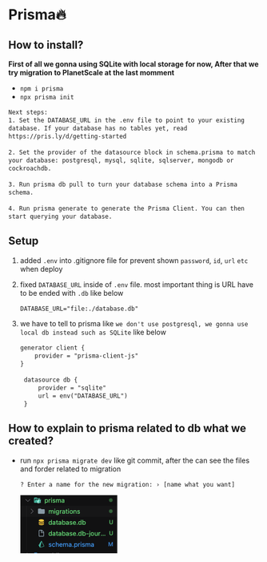# Prisma🔥

## How to install?

**First of all we gonna using SQLite with local storage for now, After that we try migration to PlanetScale at the last momment**

-   `npm i prisma`
-   `npx prisma init`

```
Next steps:
1. Set the DATABASE_URL in the .env file to point to your existing database. If your database has no tables yet, read https://pris.ly/d/getting-started

2. Set the provider of the datasource block in schema.prisma to match your database: postgresql, mysql, sqlite, sqlserver, mongodb or cockroachdb.

3. Run prisma db pull to turn your database schema into a Prisma schema.

4. Run prisma generate to generate the Prisma Client. You can then start querying your database.
```

## Setup

1. added `.env` into .gitignore file for prevent shown `password`, `id`, `url` `etc` when deploy
2. fixed `DATABASE_URL` inside of `.env` file. most important thing is URL have to be ended with `.db` like below
    ```
    DATABASE_URL="file:./database.db"
    ```
3. we have to tell to prisma like `we don't use postgresql, we gonna use local db instead such as SQLite` like below

    ```
    generator client {
        provider = "prisma-client-js"
    }

     datasource db {
         provider = "sqlite"
         url = env("DATABASE_URL")
     }
    ```

## How to explain to prisma related to db what we created?

-   run `npx prisma migrate dev` like git commit, after the can see the files and forder related to migration
    ```
    ? Enter a name for the new migration: › [name what you want]
    ```
    ![alt text](image.png)
